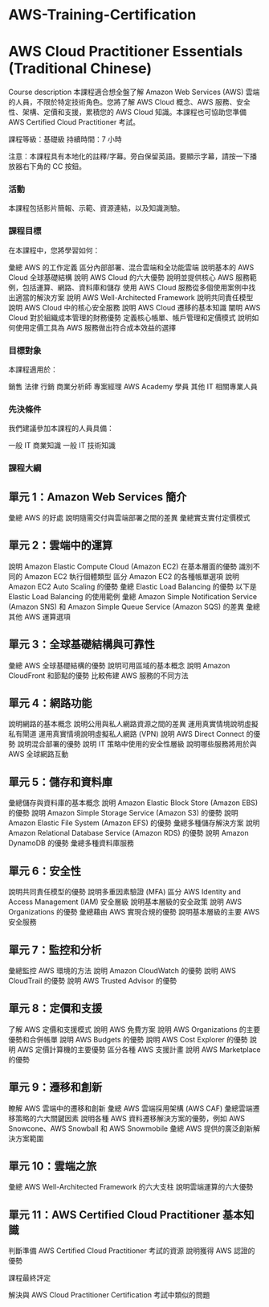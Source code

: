 # AWS-Training-Certification 
# AWS Cloud Practitioner Essentials (Traditional Chinese)

Course description
本課程適合想全盤了解 Amazon Web Services (AWS) 雲端的人員，不限於特定技術角色。您將了解 AWS Cloud 概念、AWS 服務、安全性、架構、定價和支援，累積您的 AWS Cloud 知識。本課程也可協助您準備 AWS Certified Cloud Practitioner 考試。

課程等級：基礎級
持續時間：7 小時

注意：本課程具有本地化的註釋/字幕。旁白保留英語。要顯示字幕，請按一下播放器右下角的 CC 按鈕。

### 活動
本課程包括影片簡報、示範、資源連結，以及知識測驗。

### 課程目標
在本課程中，您將學習如何：

彙總 AWS 的工作定義
區分內部部署、混合雲端和全功能雲端
說明基本的 AWS Cloud 全球基礎結構
說明 AWS Cloud 的六大優勢
說明並提供核心 AWS 服務範例，包括運算、網路、資料庫和儲存
使用 AWS Cloud 服務從多個使用案例中找出適當的解決方案
說明 AWS Well-Architected Framework
說明共同責任模型
說明 AWS Cloud 中的核心安全服務
說明 AWS Cloud 遷移的基本知識
闡明 AWS Cloud 對於組織成本管理的財務優勢
定義核心帳單、帳戶管理和定價模式
說明如何使用定價工具為 AWS 服務做出符合成本效益的選擇


### 目標對象
本課程適用於：

銷售
法律
行銷
商業分析師
專案經理
AWS Academy 學員
其他 IT 相關專業人員


### 先決條件
我們建議參加本課程的人員具備：

一般 IT 商業知識
一般 IT 技術知識


### 課程大綱
## 單元 1：Amazon Web Services 簡介

彙總 AWS 的好處
說明隨需交付與雲端部署之間的差異
彙總實支實付定價模式


## 單元 2：雲端中的運算

說明 Amazon Elastic Compute Cloud (Amazon EC2) 在基本層面的優勢
識別不同的 Amazon EC2 執行個體類型
區分 Amazon EC2 的各種帳單選項
說明 Amazon EC2 Auto Scaling 的優勢
彙總 Elastic Load Balancing 的優勢
以下是 Elastic Load Balancing 的使用範例
彙總 Amazon Simple Notification Service (Amazon SNS) 和 Amazon Simple Queue Service (Amazon SQS) 的差異
彙總其他 AWS 運算選項


## 單元 3：全球基礎結構與可靠性

彙總 AWS 全球基礎結構的優勢
說明可用區域的基本概念
說明 Amazon CloudFront 和節點的優勢
比較佈建 AWS 服務的不同方法


## 單元 4：網路功能

說明網路的基本概念
說明公用與私人網路資源之間的差異
運用真實情境說明虛擬私有閘道
運用真實情境說明虛擬私人網路 (VPN)
說明 AWS Direct Connect 的優勢
說明混合部署的優勢
說明 IT 策略中使用的安全性層級
說明哪些服務將用於與 AWS 全球網路互動


## 單元 5：儲存和資料庫

彙總儲存與資料庫的基本概念
說明 Amazon Elastic Block Store (Amazon EBS) 的優勢
說明 Amazon Simple Storage Service (Amazon S3) 的優勢
說明 Amazon Elastic File System (Amazon EFS) 的優勢
彙總多種儲存解決方案
說明 Amazon Relational Database Service (Amazon RDS) 的優勢
說明 Amazon DynamoDB 的優勢
彙總多種資料庫服務


## 單元 6：安全性

說明共同責任模型的優勢
說明多重因素驗證 (MFA)
區分 AWS Identity and Access Management (IAM) 安全層級
說明基本層級的安全政策
說明 AWS Organizations 的優勢
彙總藉由 AWS 實現合規的優勢
說明基本層級的主要 AWS 安全服務


## 單元 7：監控和分析

彙總監控 AWS 環境的方法
說明 Amazon CloudWatch 的優勢
說明 AWS CloudTrail 的優勢
說明 AWS Trusted Advisor 的優勢


## 單元 8：定價和支援

了解 AWS 定價和支援模式
說明 AWS 免費方案
說明 AWS Organizations 的主要優勢和合併帳單
說明 AWS Budgets 的優勢
說明 AWS Cost Explorer 的優勢
說明 AWS 定價計算機的主要優勢
區分各種 AWS 支援計畫
說明 AWS Marketplace 的優勢


## 單元 9：遷移和創新

瞭解 AWS 雲端中的遷移和創新
彙總 AWS 雲端採用架構 (AWS CAF)
彙總雲端遷移策略的六大關鍵因素
說明各種 AWS 資料遷移解決方案的優勢，例如 AWS Snowcone、AWS Snowball 和 AWS Snowmobile
彙總 AWS 提供的廣泛創新解決方案範圍


## 單元 10：雲端之旅

彙總 AWS Well-Architected Framework 的六大支柱
說明雲端運算的六大優勢


## 單元 11：AWS Certified Cloud Practitioner 基本知識

判斷準備 AWS Certified Cloud Practitioner 考試的資源
說明獲得 AWS 認證的優勢


課程最終評定

解決與 AWS Cloud Practitioner Certification 考試中類似的問題
